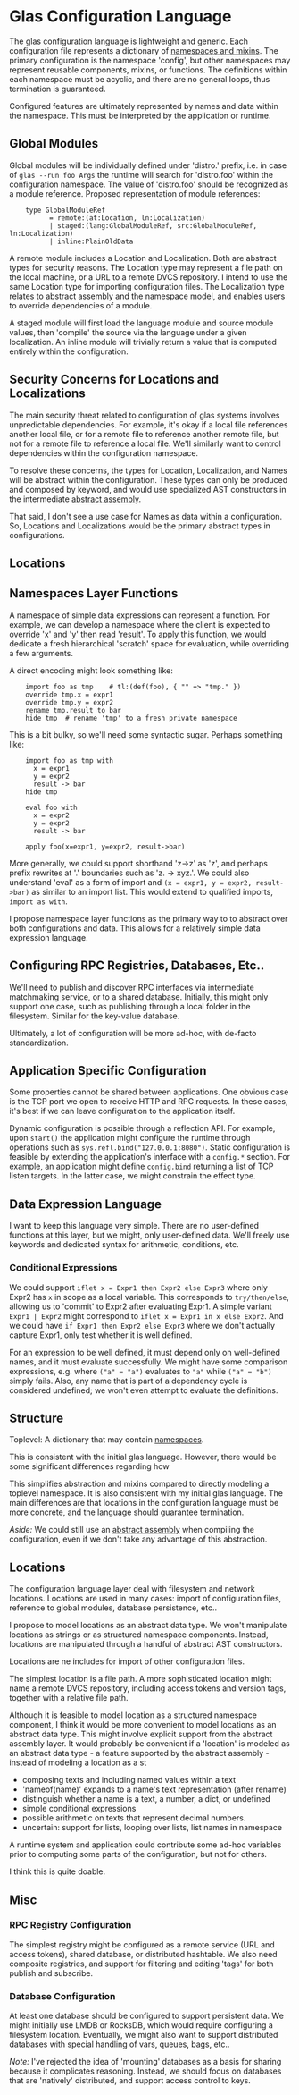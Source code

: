 # Glas Configuration Language

The glas configuration language is lightweight and generic. Each configuration file represents a dictionary of [namespaces and mixins](GlasNamespaces.md). The primary configuration is the namespace 'config', but other namespaces may represent reusable components, mixins, or functions. The definitions within each namespace must be acyclic, and there are no general loops, thus termination is guaranteed.

Configured features are ultimately represented by names and data within the namespace. This must be interpreted by the application or runtime.

## Global Modules

Global modules will be individually defined under 'distro.' prefix, i.e. in case of `glas --run foo Args` the runtime will search for 'distro.foo' within the configuration namespace. The value of 'distro.foo' should be recognized as a module reference. Proposed representation of module references:

        type GlobalModuleRef 
              = remote:(at:Location, ln:Localization)
              | staged:(lang:GlobalModuleRef, src:GlobalModuleRef, ln:Localization)
              | inline:PlainOldData  

A remote module includes a Location and Localization. Both are abstract types for security reasons. The Location type may represent a file path on the local machine, or a URL to a remote DVCS repository. I intend to use the same Location type for importing configuration files. The Localization type relates to abstract assembly and the namespace model, and enables users to override dependencies of a module.

A staged module will first load the language module and source module values, then 'compile' the source via the language under a given localization. An inline module will trivially return a value that is computed entirely within the configuration.

## Security Concerns for Locations and Localizations

The main security threat related to configuration of glas systems involves unpredictable dependencies. For example, it's okay if a local file references another local file, or for a remote file to reference another remote file, but not for a remote file to reference a local file. We'll similarly want to control dependencies within the configuration namespace.

To resolve these concerns, the types for Location, Localization, and Names will be abstract within the configuration. These types can only be produced and composed by keyword, and would use specialized AST constructors in the intermediate [abstract assembly](AbstractAssembly.md).

That said, I don't see a use case for Names as data within a configuration. So, Locations and Localizations would be the primary abstract types in configurations.

## Locations


## Namespaces Layer Functions

A namespace of simple data expressions can represent a function. For example, we can develop a namespace where the client is expected to override 'x' and 'y' then read 'result'. To apply this function, we would dedicate a fresh hierarchical 'scratch' space for evaluation, while overriding a few arguments.

A direct encoding might look something like:

        import foo as tmp    # tl:(def(foo), { "" => "tmp." })
        override tmp.x = expr1
        override tmp.y = expr2
        rename tmp.result to bar
        hide tmp  # rename 'tmp' to a fresh private namespace

This is a bit bulky, so we'll need some syntactic sugar. Perhaps something like:

        import foo as tmp with
          x = expr1
          y = expr2
          result -> bar
        hide tmp

        eval foo with
          x = expr2
          y = expr2
          result -> bar

        apply foo(x=expr1, y=expr2, result->bar)

More generally, we could support shorthand 'z->z' as 'z', and perhaps prefix rewrites at '.' boundaries such as 'z. -> xyz.'. We could also understand 'eval' as a form of import and `(x = expr1, y = expr2, result->bar)` as similar to an import list. This would extend to qualified imports, `import as with`. 

I propose namespace layer functions as the primary way to to abstract over both configurations and data. This allows for a relatively simple data expression language. 

## Configuring RPC Registries, Databases, Etc..

We'll need to publish and discover RPC interfaces via intermediate matchmaking service, or to a shared database. Initially, this might only support one case, such as publishing through a local folder in the filesystem. Similar for the key-value database.

Ultimately, a lot of configuration will be more ad-hoc, with de-facto standardization.

## Application Specific Configuration

Some properties cannot be shared between applications. One obvious case is the TCP port we open to receive HTTP and RPC requests. In these cases, it's best if we can leave configuration to the application itself. 

Dynamic configuration is possible through a reflection API. For example, upon `start()` the application might configure the runtime through operations such as `sys.refl.bind("127.0.0.1:8080")`. Static configuration is feasible by extending the application's interface with a `config.*` section. For example, an application might define `config.bind` returning a list of TCP listen targets. In the latter case, we might constrain the effect type. 

## Data Expression Language

I want to keep this language very simple. There are no user-defined functions at this layer, but we might, only user-defined data. We'll freely use keywords and dedicated syntax for arithmetic, conditions, etc.


### Conditional Expressions

We could support `iflet x = Expr1 then Expr2 else Expr3` where only Expr2 has `x` in scope as a local variable. This corresponds to `try/then/else`, allowing us to 'commit' to Expr2 after evaluating Expr1. A simple variant `Expr1 | Expr2` might correspond to `iflet x = Expr1 in x else Expr2`. And we could have `if Expr1 then Expr2 else Expr3` where we don't actually capture Expr1, only test whether it is well defined.

For an expression to be well defined, it must depend only on well-defined names, and it must evaluate successfully. We might have some comparison expressions, e.g. where `("a" = "a")` evaluates to `"a"` while `("a" = "b")` simply fails. Also, any name that is part of a dependency cycle is considered undefined; we won't even attempt to evaluate the definitions.




## Structure

Toplevel: A dictionary that may contain [namespaces](GlasNamespaces.md). 

This is consistent with the initial glas language. However, there would be some significant differences regarding how 

This simplifies abstraction and mixins compared to directly modeling a toplevel namespace. It is also consistent with my initial glas language. The main differences are that locations in the configuration language must be more concrete, and the language should guarantee termination. 

*Aside:* We could still use an [abstract assembly](AbstractAssembly.md) when compiling the configuration, even if we don't take any advantage of this abstraction.

## Locations

The configuration language layer deal with filesystem and network locations. Locations are used in many cases: import of configuration files, reference to global modules, database persistence, etc..

I propose to model locations as an abstract data type. We won't manipulate locations as strings or as structured namespace components. Instead, locations are manipulated through a handful of abstract AST constructors.









Locations are ne includes for import of other configuration files. 

The simplest location is a file path. A more sophisticated location might name a remote DVCS repository, including access tokens and version tags, together with a relative file path. 

Although it is feasible to model location as a structured namespace component, I think it would be more convenient to model locations as an abstract data type. This might involve explicit support from the abstract assembly layer.
It would probably be convenient if a 'location' is modeled as an abstract data type - a feature supported by the abstract assembly - instead of modeling a location as a st


* composing texts and including named values within a text
* 'nameof(name)' expands to a name's text representation (after rename)
* distinguish whether a name is a text, a number, a dict, or undefined
* simple conditional expressions
* possible arithmetic on texts that represent decimal numbers. 
* uncertain: support for lists, looping over lists, list names in namespace

A runtime system and application could contribute some ad-hoc variables prior to computing some parts of the configuration, but not for others.

I think this is quite doable. 

## Misc

### RPC Registry Configuration

The simplest registry might be configured as a remote service (URL and access tokens), shared database, or distributed hashtable. We also need composite registries, and support for filtering and editing 'tags' for both publish and subscribe.

### Database Configuration

At least one database should be configured to support persistent data. We might initially use LMDB or RocksDB, which would require configuring a filesystem location. Eventually, we might also want to support distributed databases with special handling of vars, queues, bags, etc..

*Note:* I've rejected the idea of 'mounting' databases as a basis for sharing because it complicates reasoning. Instead, we should focus on databases that are 'natively' distributed, and support access control to keys. 
